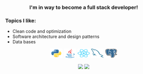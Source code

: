 ### <div align="center"> I'm in way to become a full stack developer!</div>
### Topics I like:
* Clean code and optimization
* Software architecture and design patterns
* Data bases

<div align="center">
    <img alt="Python" height="30" width="40" src="https://github.com/devicons/devicon/blob/master/icons/python/python-original.svg"/>
    <img alt="Java" height="30" width="40" src="https://github.com/devicons/devicon/blob/master/icons/java/java-original.svg"/>
    <img alt="React" height="30" width="40" src="https://github.com/devicons/devicon/blob/master/icons/react/react-original.svg"/>
    <img alt="MySQL" height="30" width="40" src="https://github.com/devicons/devicon/blob/master/icons/mysql/mysql-original.svg"/>
    <img alt="Postgre" height="30" width="40" src="https://github.com/devicons/devicon/blob/master/icons/postgresql/postgresql-original.svg"/>
</div> <br>
<div align="center">
    <a href="https://github.com/luizzvinicius"></a>
        <img height="190em" src="https://github-readme-stats.vercel.app/api?username=luizzvinicius&show_icons=true&theme=neon&include_all_commits=true&count_private=true"/>
        <img width="330em" src="https://github-readme-stats.vercel.app/api/top-langs/?username=luizzvinicius&layout=donut&langs_count=7&theme=neon"/>
</div>
